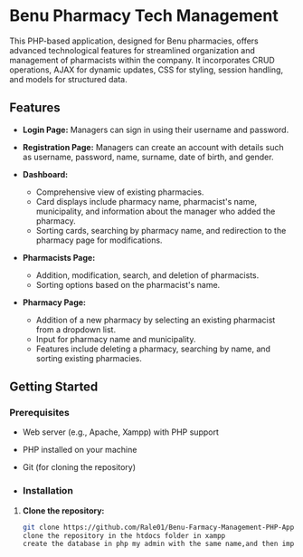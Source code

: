 # Benu Pharmacy Tech Management

This PHP-based application, designed for Benu pharmacies, offers advanced technological features for streamlined organization and management of pharmacists within the company. 
It incorporates CRUD operations, AJAX for dynamic updates, CSS for styling, session handling, and models for structured data.

## Features

- **Login Page:** Managers can sign in using their username and password.
  
- **Registration Page:** Managers can create an account with details such as username, password, name, surname, date of birth, and gender.

- **Dashboard:** 
  - Comprehensive view of existing pharmacies.
  - Card displays include pharmacy name, pharmacist's name, municipality, and information about the manager who added the pharmacy.
  - Sorting cards, searching by pharmacy name, and redirection to the pharmacy page for modifications.

- **Pharmacists Page:** 
  - Addition, modification, search, and deletion of pharmacists.
  - Sorting options based on the pharmacist's name.

- **Pharmacy Page:** 
  - Addition of a new pharmacy by selecting an existing pharmacist from a dropdown list.
  - Input for pharmacy name and municipality.
  - Features include deleting a pharmacy, searching by name, and sorting existing pharmacies.

## Getting Started

### Prerequisites
- Web server (e.g., Apache, Xampp) with PHP support
- PHP installed on your machine
- Git (for cloning the repository)

- ### Installation

1. **Clone the repository:**
   ```bash
   git clone https://github.com/Rale01/Benu-Farmacy-Management-PHP-Application.git
   clone the repository in the htdocs folder in xampp
   create the database in php my admin with the same name,and then import the one in this project
   


